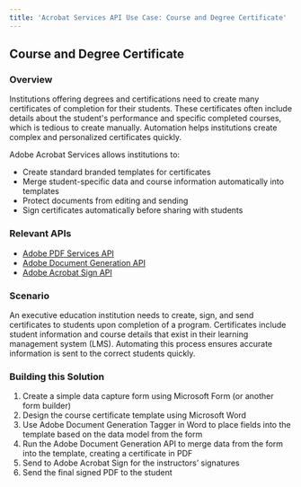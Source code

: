 ```yaml
---
title: 'Acrobat Services API Use Case: Course and Degree Certificate'
---
```


## Course and Degree Certificate

### Overview

Institutions offering degrees and certifications need to create many certificates of completion for their students. These certificates often include details about the student's performance and specific completed courses, which is tedious to create manually. Automation helps institutions create complex and personalized certificates quickly.

Adobe Acrobat Services allows institutions to:

* Create standard branded templates for certificates
* Merge student-specific data and course information automatically into templates
* Protect documents from editing and sending
* Sign certificates automatically before sharing with students

### Relevant APIs

* [Adobe PDF Services API](/src/pages/apis/pdf-services.md)
* [Adobe Document Generation API](/src/pages/apis/doc-generation.md)
* [Adobe Acrobat Sign API](https://www.adobe.io/apis/documentcloud/sign.html)

### Scenario

An executive education institution needs to create, sign, and send certificates to students upon completion of a program. Certificates include student information and course details that exist in their learning management system (LMS). Automating this process ensures accurate information is sent to the correct students quickly.

### Building this Solution

1. Create a simple data capture form using Microsoft Form (or another form builder)
2. Design the course certificate template using Microsoft Word
3. Use Adobe Document Generation Tagger in Word to place fields into the template based on the data model from the form
4. Run the Adobe Document Generation API to merge data from the form into the template, creating a certificate in PDF
5. Send to Adobe Acrobat Sign for the instructors’ signatures
6. Send the final signed PDF to the student